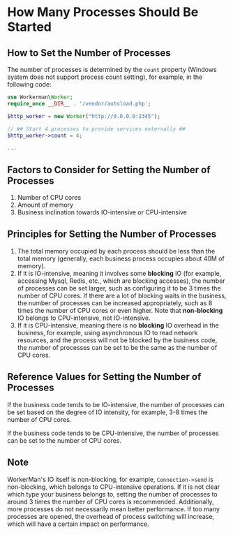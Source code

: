 # How Many Processes Should Be Started

## How to Set the Number of Processes
The number of processes is determined by the ```count``` property (Windows system does not support process count setting), for example, in the following code:
```php
use Workerman\Worker;
require_once __DIR__ . '/vendor/autoload.php';

$http_worker = new Worker("http://0.0.0.0:2345");

// ## Start 4 processes to provide services externally ##
$http_worker->count = 4;

...
```

## Factors to Consider for Setting the Number of Processes
1. Number of CPU cores
2. Amount of memory
3. Business inclination towards IO-intensive or CPU-intensive

## Principles for Setting the Number of Processes
1. The total memory occupied by each process should be less than the total memory (generally, each business process occupies about 40M of memory).
2. If it is IO-intensive, meaning it involves some **blocking** IO (for example, accessing Mysql, Redis, etc., which are blocking accesses), the number of processes can be set larger, such as configuring it to be 3 times the number of CPU cores. If there are a lot of blocking waits in the business, the number of processes can be increased appropriately, such as 8 times the number of CPU cores or even higher. Note that **non-blocking** IO belongs to CPU-intensive, not IO-intensive.
3. If it is CPU-intensive, meaning there is no **blocking** IO overhead in the business, for example, using asynchronous IO to read network resources, and the process will not be blocked by the business code, the number of processes can be set to be the same as the number of CPU cores.

## Reference Values for Setting the Number of Processes
If the business code tends to be IO-intensive, the number of processes can be set based on the degree of IO intensity, for example, 3-8 times the number of CPU cores.

If the business code tends to be CPU-intensive, the number of processes can be set to the number of CPU cores.

## Note
WorkerMan's IO itself is non-blocking, for example, ```Connection->send``` is non-blocking, which belongs to CPU-intensive operations. If it is not clear which type your business belongs to, setting the number of processes to around 3 times the number of CPU cores is recommended.
Additionally, more processes do not necessarily mean better performance. If too many processes are opened, the overhead of process switching will increase, which will have a certain impact on performance.
